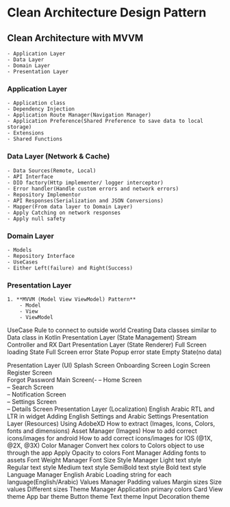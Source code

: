 # Clean Architecture Design Pattern

## Clean Architecture with MVVM
    - Application Layer
    - Data Layer
    - Domain Layer
    - Presentation Layer

### Application Layer
    - Application class
    - Dependency Injection
    - Application Route Manager(Navigation Manager)
    - Application Preference(Shared Preference to save data to local storage)
    - Extensions
    - Shared Functions
     
### Data Layer (Network & Cache)
    - Data Sources(Remote, Local)
    - API Interface
    - DIO factory(Http implementer/ logger interceptor)
    - Error handler(Handle custom errors and network errors)
    - Repository Implementor
    - API Responses(Serialization and JSON Conversions)
    - Mapper(From data layer to Domain Layer)
    - Apply Catching on network responses
    - Apply null safety 

### Domain Layer
    - Models
    - Repository Interface
    - UseCases
    - Either Left(failure) and Right(Success)

### Presentation Layer
    1. **MVVM (Model View ViewModel) Pattern**
        - Model
        - View
        - ViewModel
UseCase Rule to connect to outside world
Creating Data classes similar to Data class in Kotlin
Presentation Layer (State Management)
Stream Controller and RX Dart
Presentation Layer (State Renderer)
Full Screen loading State
Full Screen error State
Popup error state
Empty State(no data)
                   
Presentation Layer (UI)
Splash Screen
Onboarding Screen
Login Screen
Register Screen     
Forgot Password
Main Screen(-
– Home Screen             
– Search Screen    
– Notification Screen    
– Settings Screen    
– Details Screen
Presentation Layer (Localization)
English
Arabic
RTL and LTR in widget
Adding English Settings and Arabic Settings
Presentation Layer (Resources)
Using AdobeXD
How to extract (Images, Icons, Colors, fonts and dimensions)
Asset Manager (Images)
How to add correct icons/images for android
How to add correct icons/images for IOS (@1X, @2X, @3X)
Color Manager
Convert hex colors to Colors object to use through the app
Apply Opacity to colors
Font Manager
Adding fonts to assets
Font Weight Manager
Font Size
Style Manager
Light text style
Regular text style
Medium text style
SemiBold text style
Bold text style
Language Manager
English
Arabic
Loading string for each language(English/Arabic)
Values Manager
Padding values
Margin sizes
Size values
Different sizes
Theme Manager
Application primary colors
Card View theme
App bar theme
Button theme
Text theme
Input Decoration theme
